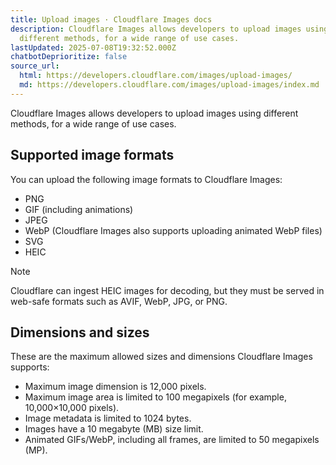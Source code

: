 ```yaml
---
title: Upload images · Cloudflare Images docs
description: Cloudflare Images allows developers to upload images using
  different methods, for a wide range of use cases.
lastUpdated: 2025-07-08T19:32:52.000Z
chatbotDeprioritize: false
source_url:
  html: https://developers.cloudflare.com/images/upload-images/
  md: https://developers.cloudflare.com/images/upload-images/index.md
---
```


Cloudflare Images allows developers to upload images using different methods, for a wide range of use cases.

## Supported image formats

You can upload the following image formats to Cloudflare Images:

* PNG
* GIF (including animations)
* JPEG
* WebP (Cloudflare Images also supports uploading animated WebP files)
* SVG
* HEIC

Note

Cloudflare can ingest HEIC images for decoding, but they must be served in web-safe formats such as AVIF, WebP, JPG, or PNG.

## Dimensions and sizes

These are the maximum allowed sizes and dimensions Cloudflare Images supports:

* Maximum image dimension is 12,000 pixels.
* Maximum image area is limited to 100 megapixels (for example, 10,000×10,000 pixels).
* Image metadata is limited to 1024 bytes.
* Images have a 10 megabyte (MB) size limit.
* Animated GIFs/WebP, including all frames, are limited to 50 megapixels (MP).
